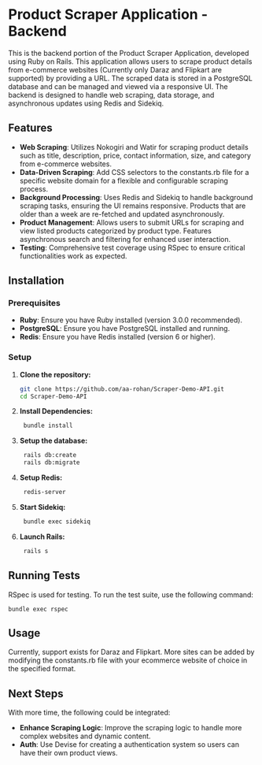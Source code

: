 # Product Scraper Application - Backend

This is the backend portion of the Product Scraper Application, developed using Ruby on Rails. This application allows users to scrape product details from e-commerce websites (Currently only Daraz and Flipkart are supported) by providing a URL. The scraped data is stored in a PostgreSQL database and can be managed and viewed via a responsive UI. The backend is designed to handle web scraping, data storage, and asynchronous updates using Redis and Sidekiq.

## Features

- **Web Scraping**: Utilizes Nokogiri and Watir for scraping product details such as title, description, price, contact information, size, and category from e-commerce websites.
- **Data-Driven Scraping**: Add CSS selectors to the constants.rb file for a specific website domain for a flexible and configurable scraping process.
- **Background Processing**: Uses Redis and Sidekiq to handle background scraping tasks, ensuring the UI remains responsive. Products that are older than a week are re-fetched and updated asynchronously.
- **Product Management**: Allows users to submit URLs for scraping and view listed products categorized by product type. Features asynchronous search and filtering for enhanced user interaction.
- **Testing**: Comprehensive test coverage using RSpec to ensure critical functionalities work as expected.

## Installation

### Prerequisites

- **Ruby**: Ensure you have Ruby installed (version 3.0.0 recommended).
- **PostgreSQL**: Ensure you have PostgreSQL installed and running.
- **Redis**: Ensure you have Redis installed (version 6 or higher).

### Setup

1. **Clone the repository:**

   ```sh
   git clone https://github.com/aa-rohan/Scraper-Demo-API.git
   cd Scraper-Demo-API
   ```
   
2. **Install Dependencies:**

   ```sh
    bundle install
    ```
   
3. **Setup the database:**

   ```sh
    rails db:create
    rails db:migrate
    ```
   
4. **Setup Redis:**

   ```sh
    redis-server
    ```
   
5. **Start Sidekiq:**

   ```sh
    bundle exec sidekiq
    ```
   
6. **Launch Rails:**

   ```sh
    rails s
    ```
   
## Running Tests

RSpec is used for testing. To run the test suite, use the following command:
   
    bundle exec rspec

## Usage

Currently, support exists for Daraz and Flipkart. More sites can be added by modifying the constants.rb file with your ecommerce website of choice in the specified format.
   
## Next Steps

With more time, the following could be integrated:

- **Enhance Scraping Logic**: Improve the scraping logic to handle more complex websites and dynamic content.
- **Auth**: Use Devise for creating a authentication system so users can have their own product views.
